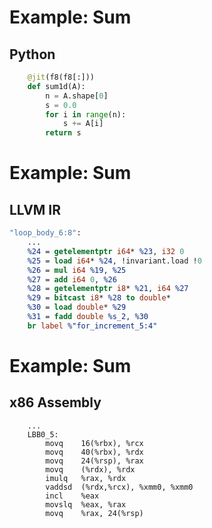 # Example: Sum

## Python

```python
    @jit(f8(f8[:]))
    def sum1d(A):
        n = A.shape[0]
        s = 0.0
        for i in range(n):
            s += A[i]
        return s

```

# Example: Sum

## LLVM IR

```LLVM
"loop_body_6:8":
    ...
    %24 = getelementptr i64* %23, i32 0
    %25 = load i64* %24, !invariant.load !0
    %26 = mul i64 %19, %25
    %27 = add i64 0, %26
    %28 = getelementptr i8* %21, i64 %27
    %29 = bitcast i8* %28 to double*
    %30 = load double* %29
    %31 = fadd double %s_2, %30
    br label %"for_increment_5:4"

```

# Example: Sum

## x86 Assembly


```Assembly
    ...
    LBB0_5:
        movq	16(%rbx), %rcx
        movq	40(%rbx), %rdx
        movq	24(%rsp), %rax
        movq	(%rdx), %rdx
        imulq	%rax, %rdx
        vaddsd	(%rdx,%rcx), %xmm0, %xmm0
        incl	%eax
        movslq	%eax, %rax
        movq	%rax, 24(%rsp)
```

